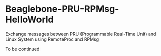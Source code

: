 # Beaglebone-PRU-RPMsg-HelloWorld
Exchange messages between PRU (Programmable Real-Time Unit) and Linux System using RemoteProc and RPMsg

To be continued
